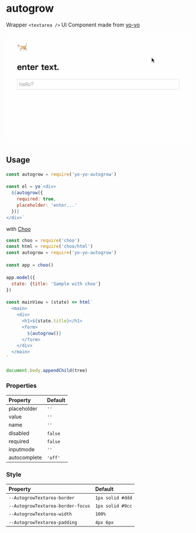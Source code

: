 # autogrow

Wrapper `<textarea />` UI Component made from [yo-yo](https://github.com/maxogden/yo-yo)

![capture](capture.gif)

## Usage

```js
const autogrow = require('yo-yo-autogrow')

const el = yo`<div>
  ${autogrow({
    required: true,
    placeholder: 'enter...'
  })}
</div>`
```

with [Choo](https://github.com/yoshuawuyts/choo)

```js
const choo = require('choo')
const html = require('choo/html')
const autogrow = require('yo-yo-autogrow')

const app = choo()

app.model({
  state: {title: 'Sample with choo'}
})

const mainView = (state) => html`
  <main>
    <div>
      <h1>${state.title}</h1>
      <form>
        ${autogrow()}
      </form>
    </div>
  </main>
`

document.body.appendChild(tree)
```


### Properties

| Property | Default |
| :-- | :-- |
| placeholder | `''` |
| value | `''` |
| name | `''` |
| disabled | `false` |
| required | `false` |
| inputmode | `''` |
| autocomplete | `'off'` |

### Style

| Property | Default |
| :-- | :-- |
| `--AutogrowTextarea-border` | `1px solid #ddd` |
| `--AutogrowTextarea-border-focus` | `1px solid #9cc` |
| `--AutogrowTextarea-width` | `100%` |
| `--AutogrowTextarea-padding` | `4px 6px` |
